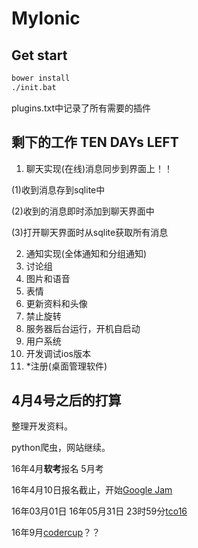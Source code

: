 # MyIonic

## Get start

```bash
bower install
./init.bat
```

plugins.txt中记录了所有需要的插件

## 剩下的工作 TEN DAYs LEFT

1. 聊天实现(在线)消息同步到界面上！！

(1)收到消息存到sqlite中

(2)收到的消息即时添加到聊天界面中

(3)打开聊天界面时从sqlite获取所有消息

2. 通知实现(全体通知和分组通知)
3. 讨论组
4. 图片和语音
5. 表情
6. 更新资料和头像
7. 禁止旋转
8. 服务器后台运行，开机自启动
9. 用户系统
10. 开发调试ios版本
11. *注册(桌面管理软件)

## 4月4号之后的打算

整理开发资料。

python爬虫，网站继续。

16年4月**软考**报名 5月考

16年4月10日报名截止，开始[Google Jam](http://www.saikr.com/GCJ/2016)

16年03月01日 16年05月31日 23时59分[tco16](http://tco16.topcoder.com/) 

16年9月[codercup]()？？

